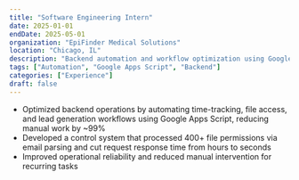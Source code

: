 ```yaml
---
title: "Software Engineering Intern"
date: 2025-01-01
endDate: 2025-05-01
organization: "EpiFinder Medical Solutions"
location: "Chicago, IL"
description: "Backend automation and workflow optimization using Google Apps Script."
tags: ["Automation", "Google Apps Script", "Backend"]
categories: ["Experience"]
draft: false
---
```


- Optimized backend operations by automating time-tracking, file access, and lead generation workflows using Google Apps Script, reducing manual work by ~99%
- Developed a control system that processed 400+ file permissions via email parsing and cut request response time from hours to seconds
- Improved operational reliability and reduced manual intervention for recurring tasks

